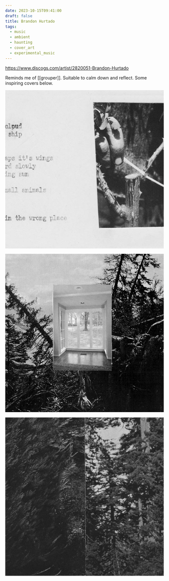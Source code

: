 ```yaml
---
date: 2023-10-15T09:41:00
draft: false
title: Brandon Hurtado
tags:
  - music
  - ambient
  - haunting
  - cover_art
  - experimental_music
---
```


https://www.discogs.com/artist/2820051-Brandon-Hurtado

Reminds me of [[grouper]]. Suitable to calm down and reflect. Some inspiring covers below.

![Album cover. Has a detail of someone doing a graft. Some words/phrases scattered: ship, it's wing, slowly, sun, animals, the wrong place](../attachment/image/Brandon%20Hurtado-1697192057567.jpeg)

![Album cover. Collage of a destroyed forest with a superimposed photo of a living room viewed from the inside out through the window](../attachment/image/Brandon%20Hurtado-1697192252135.jpeg)

![Album cover. Collage of two side by side photos depicting forestry textures](../attachment/image/Brandon%20Hurtado-1697192344719.jpeg)
